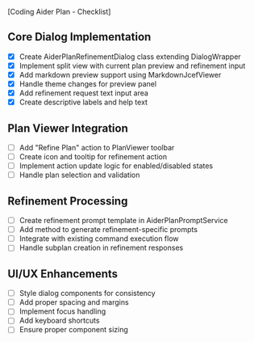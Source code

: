 [Coding Aider Plan - Checklist]

## Core Dialog Implementation
- [x] Create AiderPlanRefinementDialog class extending DialogWrapper
- [x] Implement split view with current plan preview and refinement input
- [x] Add markdown preview support using MarkdownJcefViewer
- [x] Handle theme changes for preview panel
- [x] Add refinement request text input area
- [x] Create descriptive labels and help text

## Plan Viewer Integration
- [ ] Add "Refine Plan" action to PlanViewer toolbar
- [ ] Create icon and tooltip for refinement action
- [ ] Implement action update logic for enabled/disabled states
- [ ] Handle plan selection and validation

## Refinement Processing
- [ ] Create refinement prompt template in AiderPlanPromptService
- [ ] Add method to generate refinement-specific prompts
- [ ] Integrate with existing command execution flow
- [ ] Handle subplan creation in refinement responses

## UI/UX Enhancements
- [ ] Style dialog components for consistency
- [ ] Add proper spacing and margins
- [ ] Implement focus handling
- [ ] Add keyboard shortcuts
- [ ] Ensure proper component sizing
